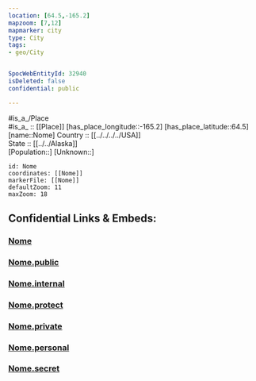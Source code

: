 ```yaml
---
location: [64.5,-165.2] 
mapzoom: [7,12] 
mapmarker: city 
type: City
tags:
- geo/City


SpocWebEntityId: 32940
isDeleted: false
confidential: public

---
```

#is_a_/Place  
#is_a_ :: [[Place]] 
[has_place_longitude::-165.2] 
[has_place_latitude::64.5] 
[name::Nome] 
Country :: [[../../../../USA]]  
State :: [[../../Alaska]]  
[Population::] 
[Unknown::] 


```leaflet
id: Nome
coordinates: [[Nome]] 
markerFile: [[Nome]] 
defaultZoom: 11 
maxZoom: 18
```


## Confidential Links & Embeds: 

### [Nome](/_Standards/Earth/Continent/America~North/USA/USA~Pacific/Alaska/counties~Alaska/Nome,County/cities~Nome/Nome.md) 

### [Nome.public](/_public/Earth/Continent/America~North/USA/USA~Pacific/Alaska/counties~Alaska/Nome,County/cities~Nome/Nome.public.md) 

### [Nome.internal](/_internal/Earth/Continent/America~North/USA/USA~Pacific/Alaska/counties~Alaska/Nome,County/cities~Nome/Nome.internal.md) 

### [Nome.protect](/_protect/Earth/Continent/America~North/USA/USA~Pacific/Alaska/counties~Alaska/Nome,County/cities~Nome/Nome.protect.md) 

### [Nome.private](/_private/Earth/Continent/America~North/USA/USA~Pacific/Alaska/counties~Alaska/Nome,County/cities~Nome/Nome.private.md) 

### [Nome.personal](/_personal/Earth/Continent/America~North/USA/USA~Pacific/Alaska/counties~Alaska/Nome,County/cities~Nome/Nome.personal.md) 

### [Nome.secret](/_secret/Earth/Continent/America~North/USA/USA~Pacific/Alaska/counties~Alaska/Nome,County/cities~Nome/Nome.secret.md)

